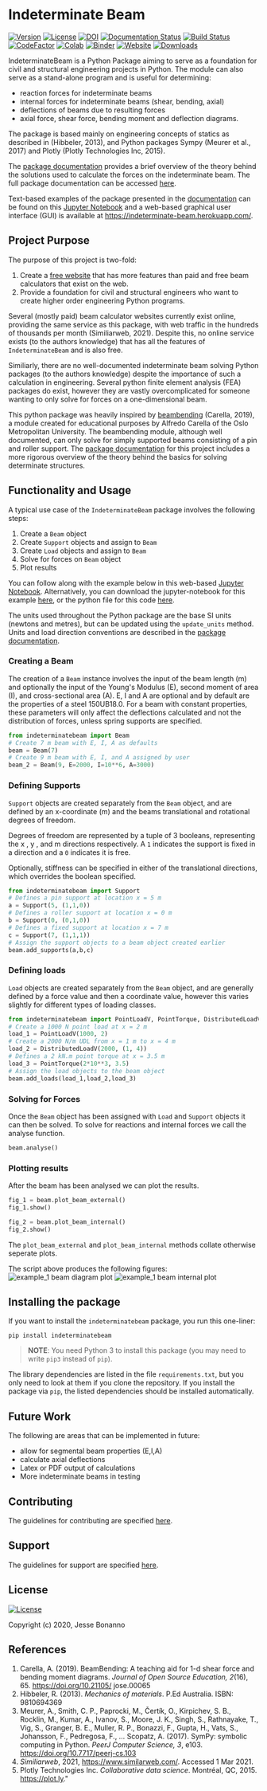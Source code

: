 # Indeterminate Beam

[![Version](https://img.shields.io/badge/version-v2.2.0-blue.svg)](https://github.com/JesseBonanno/IndeterminateBeam/releases/tag/v2.2.0)
[![License](https://img.shields.io/badge/license-MIT-lightgreen.svg)](https://github.com/JesseBonanno/IndeterminateBeam/blob/main/LICENSE.txt)
[![DOI](https://jose.theoj.org/papers/10.21105/jose.00111/status.svg)](https://doi.org/10.21105/jose.00111)
[![Documentation Status](https://readthedocs.org/projects/indeterminatebeam/badge/?version=main)](https://indeterminatebeam.readthedocs.io/en/main/?badge=main)
[![Build Status](https://travis-ci.org/JesseBonanno/IndeterminateBeam.svg?branch=main)](https://travis-ci.org/JesseBonanno/IndeterminateBeam)
[![CodeFactor](https://www.codefactor.io/repository/github/jessebonanno/indeterminatebeam/badge)](https://www.codefactor.io/repository/github/jessebonanno/indeterminatebeam)
[![Colab](https://colab.research.google.com/assets/colab-badge.svg)](https://colab.research.google.com/github/JesseBonanno/IndeterminateBeam/blob/main/docs/examples/simple_demo.ipynb)
[![Binder](https://mybinder.org/badge_logo.svg)](https://mybinder.org/v2/gh/JesseBonanno/IndeterminateBeam/main?filepath=docs%2Fexamples%2Fsimple_demo.ipynb)
[![Website](https://img.shields.io/badge/website-up-brightgreen)](https://indeterminate-beam.herokuapp.com/)
[![Downloads](https://pepy.tech/badge/indeterminatebeam)](https://pepy.tech/project/indeterminatebeam)


IndeterminateBeam is a Python Package aiming to serve as a foundation for civil and structural engineering projects in Python. The module can also serve as a stand-alone program and is useful for determining:

  - reaction forces for indeterminate beams
  - internal forces for indeterminate beams (shear, bending, axial)
  - deflections of beams due to resulting forces
  - axial force, shear force, bending moment and deflection diagrams.

The package is based mainly on engineering concepts of statics as described in (Hibbeler, 2013), and Python packages Sympy (Meurer et al., 2017) and Plotly (Plotly Technologies Inc, 2015). 

The [package documentation](https://indeterminatebeam.readthedocs.io/en/main/theory.html) provides a brief overview of the theory behind the solutions used to calculate the forces on the indeterminate beam. The full package documentation can be accessed [here](https://indeterminatebeam.readthedocs.io/en/main/).

Text-based examples of the package presented in the [documentation](https://indeterminatebeam.readthedocs.io/en/main/examples.html) can be found on this [Jupyter Notebook](https://colab.research.google.com/github/JesseBonanno/IndeterminateBeam/blob/main/docs/examples/simple_demo.ipynb) and a web-based graphical user interface (GUI) is available at https://indeterminate-beam.herokuapp.com/.

## Project Purpose

The purpose of this project is two-fold:
1.	Create a [free website](https://indeterminate-beam.herokuapp.com/) that has more features than paid and free beam calculators that exist on the web.
2.	Provide a foundation for civil and structural engineers who want to create higher order engineering Python programs.

Several (mostly paid) beam calculator websites currently exist online, providing the same service as this package, with web traffic in the hundreds of thousands per month (Similiarweb, 2021). Despite this, no online service exists (to the authors knowledge) that has all the features of `IndeterminateBeam` and is also free.

Similiarly, there are no well-documented indeterminate beam solving Python packages (to the authors knowledge) despite the importance of such a calculation in engineering. Several python finite element analysis (FEA) packages do exist, however they are vastly overcomplicated for someone wanting to only solve for forces on a one-dimensional beam.

This python package was heavily inspired by [beambending](https://github.com/alfredocarella/simplebendingpractice) (Carella, 2019), a module created for educational purposes by Alfredo Carella of the Oslo Metropolitan University. The beambending module, although well documented, can only solve for simply supported beams consisting of a pin and roller support. The [package documentation](https://simplebendingpractice.readthedocs.io/en/latest/?badge=latest)  for this project includes a more rigorous overview of the theory behind the basics for solving determinate structures.

## Functionality and Usage

A typical use case of the ```IndeterminateBeam``` package involves the following steps:

1. Create a `Beam` object
2. Create `Support` objects and assign to `Beam`
3. Create `Load` objects and assign to `Beam`
4. Solve for forces on `Beam` object
5. Plot results

You can follow along with the example below in this web-based [Jupyter Notebook](https://colab.research.google.com/github/JesseBonanno/IndeterminateBeam/blob/main/docs/examples/readme_example.ipynb). 
Alternatively, you can download the jupyter-notebook for this example [here](https://raw.githubusercontent.com/JesseBonanno/IndeterminateBeam/main/docs/examples/readme_example.ipynb), or the python file for this code [here](https://raw.githubusercontent.com/JesseBonanno/IndeterminateBeam/main/docs/examples/readme_example.py).

The units used throughout the Python package are the base SI units (newtons and metres), but can be updated using the `update_units` method. Units and load direction conventions are described in the [package documentation](https://indeterminatebeam.readthedocs.io/en/main/theory.html#sign-convention).

### Creating a Beam

The creation of a `Beam` instance involves the input of the beam length (m) and optionally the input of the Young's Modulus (E), second moment of area (I), and cross-sectional area (A). E, I and A are optional and by default are the properties of a steel 150UB18.0. For a beam with constant properties, these parameters will only affect the deflections calculated and not the distribution of forces, unless spring supports are specified.

```python
from indeterminatebeam import Beam
# Create 7 m beam with E, I, A as defaults
beam = Beam(7)                          
# Create 9 m beam with E, I, and A assigned by user
beam_2 = Beam(9, E=2000, I=10**6, A=3000)     
```

### Defining Supports
`Support` objects are created separately from the `Beam` object, and are defined by an x-coordinate (m) and the beams translational and rotational degrees of freedom.

Degrees of freedom are represented by a tuple of 3 booleans, representing the x , y , and m directions respectively. A `1` indicates the support is fixed in a direction and a `0` indicates it is free.

Optionally, stiffness can be specified in either of the translational directions, which overrides the boolean specified.

```python
from indeterminatebeam import Support
# Defines a pin support at location x = 5 m  
a = Support(5, (1,1,0))      
# Defines a roller support at location x = 0 m
b = Support(0, (0,1,0))      
# Defines a fixed support at location x = 7 m
c = Support(7, (1,1,1))      
# Assign the support objects to a beam object created earlier
beam.add_supports(a,b,c)    
```

### Defining loads
`Load` objects are created separately from the `Beam` object, and are generally defined by a force value and then a coordinate value, however this varies slightly for different types of loading classes.

```python
from indeterminatebeam import PointLoadV, PointTorque, DistributedLoadV
# Create a 1000 N point load at x = 2 m
load_1 = PointLoadV(1000, 2)
# Create a 2000 N/m UDL from x = 1 m to x = 4 m
load_2 = DistributedLoadV(2000, (1, 4))
# Defines a 2 kN.m point torque at x = 3.5 m
load_3 = PointTorque(2*10**3, 3.5)
# Assign the load objects to the beam object
beam.add_loads(load_1,load_2,load_3)
```

### Solving for Forces
Once the `Beam` object has been assigned with `Load` and `Support` objects it can then be solved. To solve for reactions and internal forces we call the analyse function.

```python
beam.analyse()  
```

### Plotting results
After the beam has been analysed we can plot the results.

```python
fig_1 = beam.plot_beam_external()
fig_1.show()

fig_2 = beam.plot_beam_internal()
fig_2.show()
```

The `plot_beam_external` and `plot_beam_internal` methods collate otherwise seperate plots.

The script above produces the following figures:
![example_1 beam diagram plot](https://github.com/JesseBonanno/IndeterminateBeam/blob/main/docs/examples/readme_example_external_HD.png)
![example_1 beam internal plot](https://github.com/JesseBonanno/IndeterminateBeam/blob/main/docs/examples/readme_example_internal_HD.png)


## Installing the package

If you want to install the `indeterminatebeam` package, you run this one-liner:

```shell
pip install indeterminatebeam
```

> **NOTE**: You need Python 3 to install this package (you may need to write `pip3` instead of `pip`).

The library dependencies are listed in the file `requirements.txt`, but you only need to look at them if you clone the repository.
If you install the package via `pip`, the listed dependencies should be installed automatically.

## Future Work

The following are areas that can be implemented in future:
- allow for segmental beam properties (E,I,A)
- calculate axial deflections
- Latex or PDF output of calculations
- More indeterminate beams in testing

## Contributing

The guidelines for contributing are specified [here](https://github.com/JesseBonanno/IndeterminateBeam/blob/main/CONTRIBUTING.md).

## Support

The guidelines for support are specified [here](https://github.com/JesseBonanno/IndeterminateBeam/blob/main/SUPPORT.md).


## License

[![License](https://img.shields.io/badge/license-MIT-lightgreen.svg)](https://github.com/JesseBonanno/IndeterminateBeam/blob/main/LICENSE.txt)

Copyright (c) 2020, Jesse Bonanno

## References

1. Carella, A. (2019). BeamBending: A teaching aid for 1-d shear force and bending moment
diagrams. *Journal of Open Source Education, 2*(16), 65. https://doi.org/10.21105/
jose.00065
2. Hibbeler, R. (2013). *Mechanics of materials*. P.Ed Australia. ISBN: 9810694369
3. Meurer, A., Smith, C. P., Paprocki, M., Čertík, O., Kirpichev, S. B., Rocklin, M., Kumar,
A., Ivanov, S., Moore, J. K., Singh, S., Rathnayake, T., Vig, S., Granger, B. E., Muller,
R. P., Bonazzi, F., Gupta, H., Vats, S., Johansson, F., Pedregosa, F., … Scopatz, A.
(2017). SymPy: symbolic computing in Python. *PeerJ Computer Science, 3*, e103.
https://doi.org/10.7717/peerj-cs.103
4. *Similiarweb*, 2021, https://www.similarweb.com/. Accessed 1 Mar 2021.
5. Plotly Technologies Inc. *Collaborative data science*. Montréal, QC, 2015. https://plot.ly."
